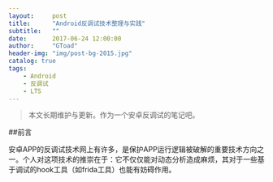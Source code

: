 ```yaml
---
layout:     post
title:      "Android反调试技术整理与实践"
subtitle:   ""
date:       2017-06-24 12:00:00
author:     "GToad"
header-img: "img/post-bg-2015.jpg"
catalog: true
tags:
    - Android
    - 反调试
    - LTS
---
```


> 本文长期维护与更新。作为一个安卓反调试的笔记吧。  

##前言

安卓APP的反调试技术网上有许多，是保护APP运行逻辑被破解的重要技术方向之一。个人对这项技术的推崇在于：它不仅仅能对动态分析造成麻烦，其对于一些基于调试的hook工具（如frida工具）也能有妨碍作用。

